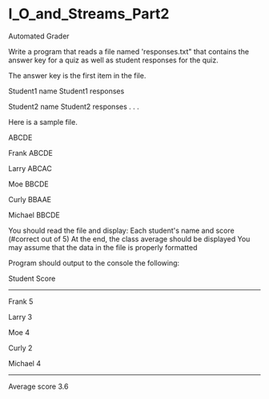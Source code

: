 # I_O_and_Streams_Part2
Automated Grader

Write a program that reads a file named 'responses.txt" that contains the answer key for a quiz
as well as student responses for the quiz.

The answer key is the first item in the file.

Student1 name
Student1 responses

Student2 name
Student2 responses
. . .

Here is a sample file.

ABCDE     
             
Frank                     ABCDE                  

Larry
ABCAC

Moe
BBCDE

Curly
BBAAE

Michael
BBCDE

You should read the file and display:
Each student's name and score (#correct out of 5)
At the end, the class average should be displayed
You may assume that the data in the file is properly formatted

Program should output to the console the following:

Student                     Score 

----------------------------

Frank                         5

Larry                         3

Moe                           4

Curly                         2

Michael                       4

---------------------------

Average score            3.6

